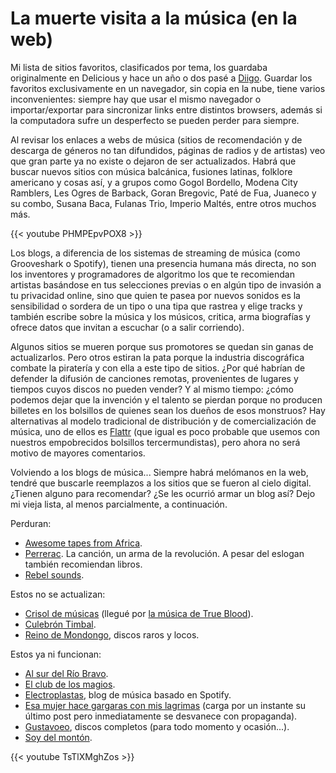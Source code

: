 # La muerte visita a la música (en la web)


Mi lista de sitios favoritos, clasificados por tema, los guardaba originalmente
en Delicious y hace un año o dos pasé a [Diigo](https://www.diigo.com). Guardar
los favoritos exclusivamente en un navegador, sin copia en la nube, tiene varios
inconvenientes: siempre hay que usar el mismo navegador o importar/exportar para
sincronizar links entre distintos browsers, además si la computadora sufre un
desperfecto se pueden perder para siempre.

Al revisar los enlaces a webs de música (sitios de recomendación y de
descarga de géneros no tan difundidos, páginas de radios y de artistas)
veo que gran parte ya no existe o dejaron de ser actualizados. Habrá que
buscar nuevos sitios con música balcánica, fusiones latinas, folklore
americano y cosas así, y a grupos como Gogol Bordello, Modena City
Ramblers, Les Ogres de Barback, Goran Bregovic, Paté de Fua, Juaneco y
su combo, Susana Baca, Fulanas Trio, Imperio Maltés, entre otros muchos
más.

{{< youtube PHMPEpvPOX8 >}}

Los blogs, a diferencia de los sistemas de streaming de música (como
Grooveshark o Spotify), tienen una presencia humana más directa, no son
los inventores y programadores de algoritmo los que te recomiendan
artistas basándose en tus selecciones previas o en algún tipo de
invasión a tu privacidad online, sino que quien te pasea por nuevos
sonidos es la sensibilidad o sordera de un tipo o una tipa que rastrea y
elige tracks y también escribe sobre la música y los músicos, critica,
arma biografías y ofrece datos que invitan a escuchar (o a salir
corriendo).

Algunos sitios se mueren porque sus promotores se quedan sin ganas de
actualizarlos. Pero otros estiran la pata porque la industria
discográfica combate la piratería y con ella a este tipo de sitios. ¿Por
qué habrían de defender la difusión de canciones remotas, provenientes
de lugares y tiempos cuyos discos no pueden vender? Y al mismo tiempo:
¿cómo podemos dejar que la invención y el talento se pierdan porque no
producen billetes en los bolsillos de quienes sean los dueños de esos
monstruos? Hay alternativas al modelo tradicional de distribución y de
comercialización de música, uno de ellos es
[Flattr](https://flattr.com/) (que igual es poco probable que usemos con
nuestros empobrecidos bolsillos tercermundistas), pero ahora no será
motivo de mayores comentarios.

Volviendo a los blogs de música\... Siempre habrá melómanos en la web,
tendré que buscarle reemplazos a los sitios que se fueron al cielo
digital. ¿Tienen alguno para recomendar? ¿Se les ocurrió armar un blog
así? Dejo mi vieja lista, al menos parcialmente, a continuación.

Perduran:

-   [Awesome tapes from Africa](path).
-   [Perrerac](http://perrerac.org/). La canción, un arma de la
    revolución. A pesar del eslogan también recomiendan libros.
-   [Rebel sounds](http://rebelsounds.org/).

Estos no se actualizan:

-   [Crisol de músicas](http://www.crisoldemusicas.com/) (llegué por [la
    música de True
    Blood](http://www.crisoldemusicas.com/2008/12/la-msica-de-true-blood.html)).
-   [Culebrón Timbal](http://www.culebrontimbal.com.ar).
-   [Reino de Mondongo](http://reinodemondongo.blogspot.com), discos
    raros y locos.

Estos ya ni funcionan:

-   [Al sur del Río Bravo](http://alsurdelriobravo.blogspot.com).
-   [El club de los magios](http://elclubdelosmagios.wordpress.com).
-   [Electroplastas](http://www.electroplastas.es/), blog de música
    basado en Spotify.
-   [Esa mujer hace gargaras con mis
    lagrimas](http://otrodomingosinsol.blogspot.com) (carga por un
    instante su último post pero inmediatamente se desvanece con
    propaganda).
-   [Gustavoeo](http://gustavoeo.net/), discos completos (para todo
    momento y ocasión\...).
-   [Soy del montón](http://soydelmonton.com/).

{{< youtube TsTlXMghZos >}}

